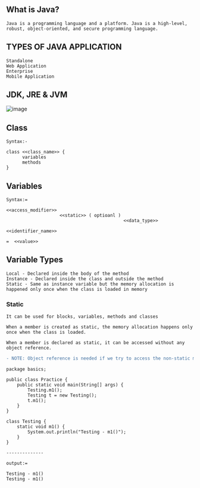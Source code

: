 ```JS

```


## What is Java?
```JS
Java is a programming language and a platform. Java is a high-level, robust, object-oriented, and secure programming language.
```
## TYPES OF JAVA APPLICATION
```JS
Standalone
Web Application
Enterprise
Mobile Application
```
## JDK, JRE & JVM
![image](https://user-images.githubusercontent.com/70185865/154610017-db1e064a-c8d6-46c8-8ee4-9a9d2418382f.png)

## Class
```JS
Syntax:-

class <<class_name>> {
      variables
      methods
}
```
## Variables
```JS
Syntax:=

<<access_modifier>> 
                    <<static>> ( optioanl )
                                            <<data_type>>
                                                          <<identifier_name>>
                                                                              =  <<value>>
```
## Variable Types
```JS
Local - Declared inside the body of the method
Instance - Declared inside the class and outside the method
Static - Same as instance variable but the memory allocation is happened only once when the class is loaded in memory
```
### Static
```JS
It can be used for blocks, variables, methods and classes

When a member is created as static, the memory allocation happens only once when the class is loaded.

When a member is declared as static, it can be accessed without any object reference.
```
```diff
- NOTE: Object reference is needed if we try to access the non-static members from static method. (E.g) main method.
```
```JS
package basics;

public class Practice {
	public static void main(String[] args) {
		Testing.m1();
		Testing t = new Testing();
		t.m1();
	}
}

class Testing {
	static void m1() {
		System.out.println("Testing - m1()");
	}
}

--------------

output:=

Testing - m1()
Testing - m1()

```




